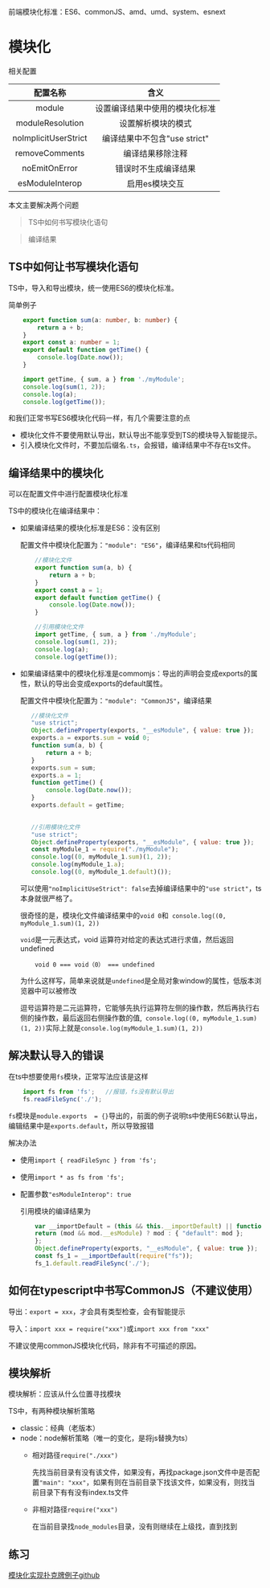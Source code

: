 
前端模块化标准：ES6、commonJS、amd、umd、system、esnext

# 模块化

相关配置

|       配置名称        |           含义                |
| :-------------------: | :-------------------------: |
|        module         | 设置编译结果中使用的模块化标准 |
|    moduleResolution  | 设置解析模块的模式 |
|  noImplicitUserStrict | 编译结果中不包含"use strict"|
|  removeComments | 编译结果移除注释 |
|  noEmitOnError | 错误时不生成编译结果 |
|  esModuleInterop | 启用es模块交互 |

本文主要解决两个问题

> TS中如何书写模块化语句

> 编译结果

## TS中如何让书写模块化语句

TS中，导入和导出模块，统一使用ES6的模块化标准。

简单例子

```ts
    export function sum(a: number, b: number) {
        return a + b;
    }
    export const a: number = 1;
    export default function getTime() {
        console.log(Date.now());
    }
```
```ts
    import getTime, { sum, a } from './myModule';
    console.log(sum(1, 2));
    console.log(a);
    console.log(getTime());
```

和我们正常书写ES6模块化代码一样，有几个需要注意的点

- 模块化文件不要使用默认导出，默认导出不能享受到TS的模块导入智能提示。
- 引入模块化文件时，不要加后缀名```.ts```，会报错，编译结果中不存在ts文件。


## 编译结果中的模块化

可以在配置文件中进行配置模块化标准 

TS中的模块化在编译结果中：

- 如果编译结果的模块化标准是ES6：没有区别
    
    配置文件中模块化配置为：```"module": "ES6"```，编译结果和ts代码相同
    ```js
        //模块化文件
        export function sum(a, b) {
            return a + b;
        }
        export const a = 1;
        export default function getTime() {
            console.log(Date.now());
        }

        //引用模块化文件
        import getTime, { sum, a } from './myModule';
        console.log(sum(1, 2));
        console.log(a);
        console.log(getTime());
    ```
- 如果编译结果中的模块化标准是commomjs：导出的声明会变成exports的属性，默认的导出会变成exports的default属性。

    配置文件中模块化配置为：```"module": "CommonJS"```，编译结果
     ```js
        //模块化文件
        "use strict";
        Object.defineProperty(exports, "__esModule", { value: true });
        exports.a = exports.sum = void 0;
        function sum(a, b) {
            return a + b;
        }
        exports.sum = sum;
        exports.a = 1;
        function getTime() {
            console.log(Date.now());
        }
        exports.default = getTime;

        
        //引用模块化文件
        "use strict";
        Object.defineProperty(exports, "__esModule", { value: true });
        const myModule_1 = require("./myModule");
        console.log((0, myModule_1.sum)(1, 2));
        console.log(myModule_1.a);
        console.log((0, myModule_1.default)());
    ```
    
    可以使用```"noImplicitUseStrict": false```去掉编译结果中的```"use strict"```，ts本身就很严格了。
    
    很奇怪的是，模块化文件编译结果中的```void 0```和``` console.log((0, myModule_1.sum)(1, 2))```
    
    ```void```是一元表达式，void 运算符对给定的表达式进行求值，然后返回undefined
    
    ```
        void 0 === void（0） === undefined
    ```
    
    为什么这样写，简单来说就是```undefined```是全局对象window的属性，低版本浏览器中可以被修改
    
    逗号运算符是二元运算符，它能够先执行运算符左侧的操作数，然后再执行右侧的操作数，最后返回右侧操作数的值,``` console.log((0, myModule_1.sum)(1, 2))```实际上就是```console.log(myModule_1.sum)(1, 2))```


## 解决默认导入的错误 

在ts中想要使用```fs```模块，正常写法应该是这样

```ts
    import fs from 'fs';   //报错，fs没有默认导出
    fs.readFileSync('./');
```

```fs```模块是```module.exports  = {}```导出的，前面的例子说明ts中使用ES6默认导出，编辑结果中是```exports.default```，所以导致报错 

解决办法

- 使用```import { readFileSync } from 'fs';```
- 使用```import * as fs from 'fs';```
- 配置参数```"esModuleInterop": true```
    
    引用模块的编译结果为
    
    ```js
        var __importDefault = (this && this.__importDefault) || function (mod) {
        return (mod && mod.__esModule) ? mod : { "default": mod };
        };
        Object.defineProperty(exports, "__esModule", { value: true });
        const fs_1 = __importDefault(require("fs"));
        fs_1.default.readFileSync('./');
    ```
  
  
## 如何在typescript中书写CommonJS（不建议使用）

导出：```export = xxx```，才会具有类型检查，会有智能提示

导入：```import xxx = require("xxx")```或```import xxx from "xxx"```

不建议使用commonJS模块化代码，除非有不可描述的原因。


## 模块解析

模块解析：应该从什么位置寻找模块

TS中，有两种模块解析策略

- classic：经典（老版本）
- node：node解析策略（唯一的变化，是将js替换为ts）
    - 相对路径```require("./xxx")```

         先找当前目录有没有该文件，如果没有，再找package.json文件中是否配置```"main": "xxx"```，如果有则在当前目录下找该文件，如果没有，则找当前目录下有有没有index.ts文件

        
    - 非相对路径```require("xxx")```

        在当前目录找```node_modules```目录，没有则继续在上级找，直到找到



## 练习

[模块化实现扑克牌例子github](https://github.com/Lusaiwen/TypeScript/tree/4.%E6%A8%A1%E5%9D%97%E5%8C%96)










 




